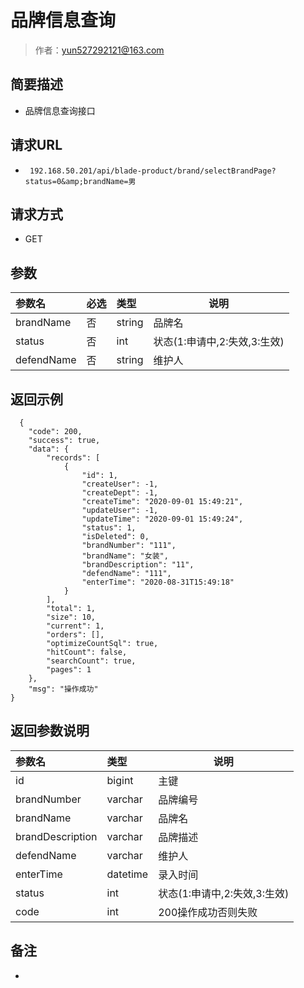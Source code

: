 # 品牌信息查询

> 作者：yun527292121@163.com

## 简要描述

- 品牌信息查询接口

## 请求URL
- ` 192.168.50.201/api/blade-product/brand/selectBrandPage?status=0&amp;brandName=男`
  
## 请求方式
- GET 

## 参数

|参数名|必选|类型|说明|
|:----    |:---|:----- |-----   |
|brandName |否  |string |品牌名   |
|status |否  |int | 状态(1:申请中,2:失效,3:生效)    |
|defendName     |否  |string | 维护人    |

## 返回示例 

``` 
  {
    "code": 200,
    "success": true,
    "data": {
        "records": [
            {
                "id": 1,
                "createUser": -1,
                "createDept": -1,
                "createTime": "2020-09-01 15:49:21",
                "updateUser": -1,
                "updateTime": "2020-09-01 15:49:24",
                "status": 1,
                "isDeleted": 0,
                "brandNumber": "111",
                "brandName": "女装",
                "brandDescription": "11",
                "defendName": "111",
                "enterTime": "2020-08-31T15:49:18"
            }
        ],
        "total": 1,
        "size": 10,
        "current": 1,
        "orders": [],
        "optimizeCountSql": true,
        "hitCount": false,
        "searchCount": true,
        "pages": 1
    },
    "msg": "操作成功"
}
```

## 返回参数说明 

|参数名|类型|说明|
|:-----  |:-----|-----                           |
|id |bigint   |主键  |
|brandNumber |varchar   |品牌编号  |
|brandName |varchar   |品牌名  |
|brandDescription |varchar   |品牌描述  |
|defendName |varchar   |维护人  |
|enterTime |datetime   |录入时间  |
|status|int|状态(1:申请中,2:失效,3:生效)|
|code|int|200操作成功否则失败|

## 备注 

-